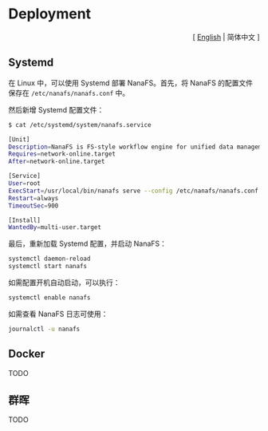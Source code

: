 # Deployment

<p align="right">[ <a href="https://github.com/basenana/nanafs/blob/main/docs/deployment.md">English</a> | 简体中文 ]</p>

## Systemd

在 Linux 中，可以使用 Systemd 部署 NanaFS。首先，将 NanaFS 的配置文件保存在 `/etc/nanafs/nanafs.conf` 中。

然后新增 Systemd 配置文件：

```bash
$ cat /etc/systemd/system/nanafs.service

[Unit]
Description=NanaFS is FS-style workflow engine for unified data management.
Requires=network-online.target
After=network-online.target

[Service]
User=root
ExecStart=/usr/local/bin/nanafs serve --config /etc/nanafs/nanafs.conf
Restart=always
TimeoutSec=900

[Install]
WantedBy=multi-user.target
```

最后，重新加载 Systemd 配置，并启动 NanaFS：

```bash
systemctl daemon-reload
systemctl start nanafs
```

如需配置开机自动启动，可以执行：

```bash
systemctl enable nanafs
```

如需查看 NanaFS 日志可使用：

```bash
journalctl -u nanafs
```

## Docker

TODO

## 群晖

TODO